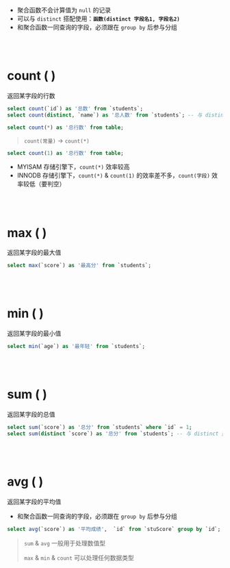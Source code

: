 <br><br>

-   聚合函数不会计算值为 `null` 的记录
-   可以与 `distinct` 搭配使用：**`函数(distinct 字段名1, 字段名2)`**
-   和聚合函数一同查询的字段，必须跟在 `group by` 后参与分组

<br><br>

# count ( )

返回某字段的行数

```sql
select count(`id`) as '总数' from `students`;
select count(distinct, `name`) as '总人数' from `students`; -- 与 distinct 搭配使用
```

```sql
select count(*) as '总行数' from table;
```

> `count(常量)` → `count(*)`

```sql
select count(1) as '总行数' from table;
```

-   MYISAM 存储引擎下，`count(*)` 效率较高
-   INNODB 存储引擎下，`count(*)` & `count(1)` 的效率差不多，`count(字段)` 效率较低（要判空）

<br><br>

# max ( )

返回某字段的最大值

```sql
select max(`score`) as '最高分' from `students`;
```

<br><br>

# min ( )

返回某字段的最小值

```sql
select min(`age`) as '最年轻' from `students`;
```

<br><br>

# sum ( )

返回某字段的总值

```sql
select sum(`score`) as '总分' from `students` where `id` = 1;
select sum(distinct `score`) as '总分' from `students`; -- 与 distinct 搭配使用
```

<br><br>

# avg ( )

返回某字段的平均值

-   和聚合函数一同查询的字段，必须跟在 `group by` 后参与分组

```sql
select avg(`score`) as '平均成绩',  `id` from `stuScore` group by `id`;
```

> `sum` & `avg` 一般用于处理数值型
>
> `max` & `min` & `count` 可以处理任何数据类型
